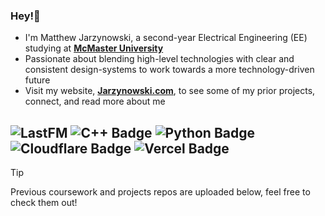 ### Hey!👋

- I'm Matthew Jarzynowski, a second-year Electrical Engineering (EE) studying at **[McMaster University](https://www.eng.mcmaster.ca/ece/)**
- Passionate about blending high-level technologies with clear and consistent design-systems to work towards a more technology-driven future
- Visit my website, **[Jarzynowski.com](https://www.jarzynowski.com/)**, to see some of my prior projects, connect, and read more about me

![LastFM](https://badges.lastfm.workers.dev/last-played?user=mjarzy)
![C++ Badge](https://img.shields.io/badge/C%2B%2B-00599C?logo=cplusplus&logoColor=fff&style=flat)
![Python Badge](https://img.shields.io/badge/Python-3776AB?logo=python&logoColor=fff&style=flat) 
![Cloudflare Badge](https://img.shields.io/badge/Cloudflare-F38020?logo=cloudflare&logoColor=fff&style=flat)
![Vercel Badge](https://img.shields.io/badge/Vercel-000?logo=vercel&logoColor=fff&style=flat)
---
> [!TIP]
> Previous coursework and projects repos are uploaded below, feel free to check them out!
